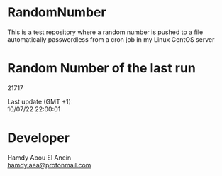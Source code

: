 # RandomNumber    
This is a test repository where a random number is pushed to a file automatically passwordless from a cron job in my Linux CentOS server    
# Random Number of the last run   
21717
      
Last update (GMT +1)    
10/07/22 22:00:01
# Developer    
Hamdy Abou El Anein   
hamdy.aea@protonmail.com
